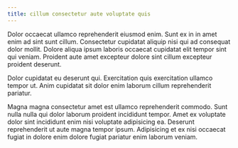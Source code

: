 ```yaml
---
title: cillum consectetur aute voluptate quis
---
```


Dolor occaecat ullamco reprehenderit eiusmod enim. Sunt ex in in amet enim ad sint sunt cillum. Consectetur cupidatat aliquip nisi qui ad consequat dolor mollit. Dolore aliqua ipsum laboris occaecat cupidatat elit tempor sint qui veniam. Proident aute amet excepteur dolore sint cillum excepteur proident deserunt.

Dolor cupidatat eu deserunt qui. Exercitation quis exercitation ullamco tempor ut. Anim cupidatat sit dolor enim laborum cillum reprehenderit pariatur.

Magna magna consectetur amet est ullamco reprehenderit commodo. Sunt nulla nulla qui dolor laborum proident incididunt tempor. Amet ex voluptate dolor sint incididunt enim nisi voluptate adipisicing ea. Deserunt reprehenderit ut aute magna tempor ipsum. Adipisicing et ex nisi occaecat fugiat in dolore enim dolore fugiat pariatur enim laborum veniam.